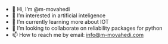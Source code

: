 - 👋 Hi, I’m @m-movahedi
- 👀 I’m interested in artificial inteligence 
- 🌱 I’m currently learning more about IOT
- 💞️ I’m looking to collaborate on reliability packages for python
- 📫 How to reach me by email: info@m-movahedi.com

<!---
m-movahedi/m-movahedi is a ✨ special ✨ repository because its `README.md` (this file) appears on your GitHub profile.
You can click the Preview link to take a look at your changes.
--->
